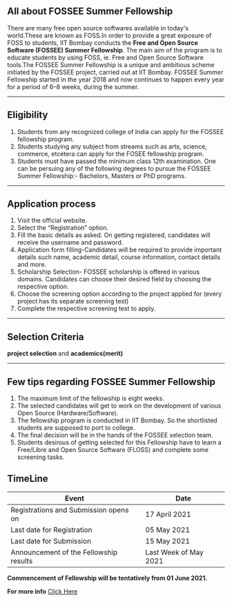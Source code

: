 ## All about FOSSEE Summer Fellowship
There are many free open source softwares available in today's world.These are known as FOSS.In order to provide a great exposure of FOSS to students, IIT Bombay conducts the **Free and Open Source Software (FOSSEE) Summer Fellowship**.
The main aim of the program is to educate students by using FOSS, ie. Free and Open Source Software tools.The FOSSEE Summer Fellowship is a unique and ambitious scheme initiated by the  FOSSEE project, carried out at IIT Bombay. 
FOSSEE Summer Fellowship started in the year 2018 and now continues to happen every year for a period of 6–8 weeks, during the summer.
<hr>

## Eligibility
1. Students from any recognized college of India can apply for the FOSSEE fellowship program. 
2. Students studying any subject from streams such as arts, science, commerce, etcetera can apply for the FOSEE fellowship program. 
3. Students must have passed the minimum class 12th examination. One can be persuing any of the following degrees to pursue the FOSSEE Summer Fellowship:- Bachelors, Masters or PhD programs. 
<hr>

## Application process
1. Visit the official website.
2. Select the “Registration” option.
3. Fill the basic details as asked. On getting registered, candidates will receive the  username and password. 
4. Application form filling-Candidates will be required to provide important details such name, academic detail, course information, contact details and more. 
5. Scholarship Selection- FOSSEE scholarship is offered in various domains. Candidates can choose their desired field by choosing the respective option. 
6. Choose the screening option according to the project applied for (every project has its separate screening test)
7. Complete the respective screening test to apply. 
<hr>

## Selection Criteria 
**project selection** and **academics(merit)**
<hr>

## Few tips regarding FOSSEE Summer Fellowship
1. The maximum limit of the fellowship is eight weeks. 
2. The selected candidates will get to work on the development of various Open Source (Hardware/Software).
3. The fellowship program is conducted in IIT Bombay. So the shortlisted students are supposed to port to college.  
4. The final decision will be in the hands of the FOSSEE selection team. 
5. Students desirous of getting selected for this Fellowship have to learn a Free/Libre and Open Source Software (FLOSS) and complete some screening tasks.

## TimeLine
| Event     |  Date |
|------------|------------|
| Registrations and Submission opens on |   17 April 2021 |
| Last date for Registration            |   05 May 2021    |
| Last date for Submission              |   15 May 2021  |
| Announcement of the Fellowship results |      Last Week of May 2021 |

**Commencement of Fellowship will be tentatively from 01 June 2021.**

**For more info** [Click Here](https://www.iitb.ac.in/en/event/fossee-summer-fellowship-2021)
